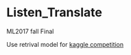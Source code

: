 # Listen_Translate
ML2017 fall Final

Use retrival model for [kaggle competition](https://www.kaggle.com/c/ml2017fallfinaltaiwanese)
